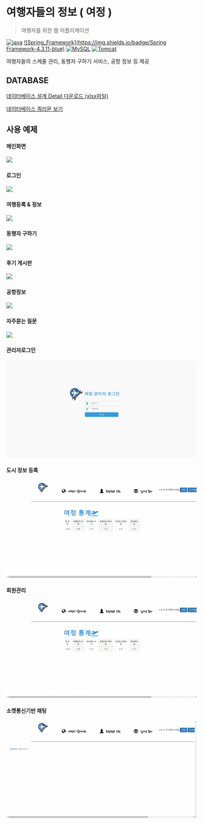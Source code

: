 # 여행자들의 정보 ( 여정 )

> 여행자를 위한 웹 어플리케이션

 [![java](https://img.shields.io/badge/JAVA-1.8-blue)](https://www.oracle.com/technetwork/java/index.html) [![Spring_Framework](https://img.shields.io/badge/Spring Framework-4.3.11-blue)](https://spring.io/) [![MySQL](https://img.shields.io/badge/MySQL-8.0.15-blue)](https://www.mysql.com/) [![Tomcat](https://img.shields.io/badge/Tomcat-9.0-blue)](http://tomcat.apache.org/)

여행자들의 스케줄 관리, 동행자 구하기 서비스, 공항 정보 등 제공  



## DATABASE

[데이터베이스 설계 Detail 다운로드 (xlsx파일)](https://github.com/shsewonitw/yeojeong/raw/master/docs/yeojoeng_db.xlsx)

[데이터베이스 쿼리문 보기](https://github.com/shsewonitw/yeojeong/blob/master/docs/yeojeong_sql.sql)  



## 사용 예제

#### 메인화면

![](./pics/main.gif)

#### 로그인

![](./pics/login.gif)

#### 여행등록 & 정보

![](./pics/travel.gif)

#### 동행자 구하기

![](./pics/withme.gif)

#### 후기 게시판

![](./pics/review.gif)

#### 공항정보

![](./pics/airport.gif)

#### 자주묻는 질문

![](./pics/qna.gif)

#### 관리자로그인

![](./pics/adminLogin.gif)

#### 도시 정보 등록

![](./pics/cityregist.gif)

#### 회원관리

![](./pics/user.gif)

#### 소켓통신기반 채팅

![](./pics/chatting.gif)
